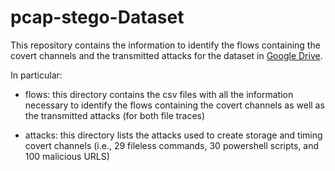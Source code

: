 # pcap-stego-Dataset

This repository contains the information to identify the flows containing the covert channels and the transmitted attacks for the dataset in [Google Drive](https://drive.google.com/drive/folders/1viO6NwnY2cHO6sl7-JFI8YaN4LCgd9Lq?usp=sharing).


In particular:

- flows: this directory contains the csv files with all the information necessary 
to identify the flows containing the covert channels as well as the transmitted attacks (for both file traces)

- attacks: this directory lists the attacks used to create storage and timing covert channels 
(i.e., 29 fileless commands, 30 powershell scripts, and 100 malicious URLS)
